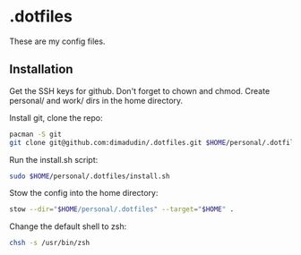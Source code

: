 # .dotfiles

These are my config files.

## Installation

Get the SSH keys for github. Don't forget to chown and chmod.
Create personal/ and work/ dirs in the home directory.

Install git, clone the repo:

```bash
pacman -S git
git clone git@github.com:dimadudin/.dotfiles.git $HOME/personal/.dotfiles
```

Run the install.sh script:

```bash
sudo $HOME/personal/.dotfiles/install.sh
```

Stow the config into the home directory:

```bash
stow --dir="$HOME/personal/.dotfiles" --target="$HOME" .
```

Change the default shell to zsh:

```bash
chsh -s /usr/bin/zsh
```
